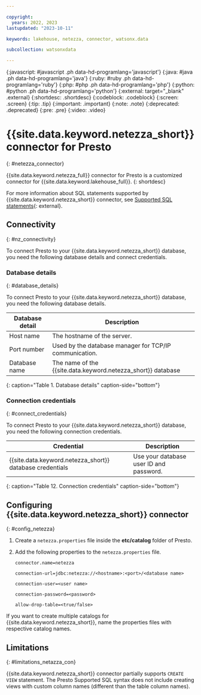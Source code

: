 ```yaml
---

copyright:
  years: 2022, 2023
lastupdated: "2023-10-11"

keywords: lakehouse, netezza, connector, watsonx.data

subcollection: watsonxdata

---
```


{:javascript: #javascript .ph data-hd-programlang='javascript'}
{:java: #java .ph data-hd-programlang='java'}
{:ruby: #ruby .ph data-hd-programlang='ruby'}
{:php: #php .ph data-hd-programlang='php'}
{:python: #python .ph data-hd-programlang='python'}
{:external: target="_blank" .external}
{:shortdesc: .shortdesc}
{:codeblock: .codeblock}
{:screen: .screen}
{:tip: .tip}
{:important: .important}
{:note: .note}
{:deprecated: .deprecated}
{:pre: .pre}
{:video: .video}

# {{site.data.keyword.netezza_short}} connector for Presto
{: #netezza_connector}

{{site.data.keyword.netezza_full}} connector for Presto is a customized connector for {{site.data.keyword.lakehouse_full}}.
{: shortdesc}

For more information about SQL statements supported by {{site.data.keyword.netezza_short}} connector, see [Supported SQL statements](watsonxdata?topic=watsonxdata-supported_sql_statements){: external}.

## Connectivity
{: #nz_connectivity}

To connect Presto to your {{site.data.keyword.netezza_short}} database, you need the following database details and connect credentials.

### Database details
{: #database_details}

To connect Presto to your {{site.data.keyword.netezza_short}} database, you need the following database details.

| Database detail | Description |
|-----------------|----------------|
| Host name | The hostname of the server.|
| Port number | Used by the database manager for TCP/IP communication.|
| Database name | The name of the {{site.data.keyword.netezza_short}} database|
{: caption="Table 1. Database details" caption-side="bottom"}

### Connection credentials
{: #connect_credentials}

To connect Presto to your {{site.data.keyword.netezza_short}} database, you need the following connection credentials.

| Credential | Description |
|-------------|----------------|
| {{site.data.keyword.netezza_short}} database credentials | Use your database user ID and password.|
{: caption="Table 12. Connection credentials" caption-side="bottom"}

## Configuring {{site.data.keyword.netezza_short}} connector
{: #config_netezza}

1. Create a `netezza.properties` file inside the **etc/catalog** folder of Presto.

2. Add the following properties to the `netezza.properties` file.

   `connector.name=netezza`

   `connection-url=jdbc:netezza://<hostname>:<port>/<database name>`

   `connection-user=<user name>`

   `connection-password=<password>`

   `allow-drop-table=<true/false>`

If you want to create multiple catalogs for {{site.data.keyword.netezza_short}}, name the properties files with respective catalog names.

## Limitations
{: #limitations_netazza_con}

{{site.data.keyword.netezza_short}} connector partially supports `CREATE VIEW` statement. The Presto Supported SQL syntax does not include creating views with custom column names (different than the table column names).
